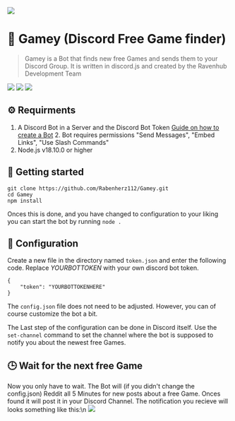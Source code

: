 ![](https://media.discordapp.net/attachments/731166978806644827/1038799292573429840/gamey-game-placeholder.jpg)
# 🤖 Gamey (Discord Free Game finder)
> Gamey is a Bot that finds new free Games and sends them to your Discord Group. It is written in discord.js and created by the Ravenhub Development Team

![](https://img.shields.io/github/stars/Rabenherz112/Gamey?color=yellow&label=Stars&style=plastic) ![](https://img.shields.io/discord/728735370560143360?color=5460e6&label=Discord&style=plastic) ![](https://img.shields.io/codefactor/grade/github/Rabenherz112/Gamey?label=Coode%20Quality&style=plastic)
## ⚙️ Requirments
1. A Discord Bot in a Server and the Discord Bot Token [Guide on how to create a Bot](https://discordjs.guide/preparations/setting-up-a-bot-application.html#creating-your-bot)
	2. Bot requires permissions "Send Messages", "Embed Links", "Use Slash Commands"
2. Node.js v18.10.0 or higher
## 🚀 Getting started

    git clone https://github.com/Rabenherz112/Gamey.git
    cd Gamey
    npm install
Onces this is done, and you have changed to configuration to your liking you can start the bot by running `node .`

## 🔑 Configuration
Create a new file in the directory named `token.json` and enter the following code. Replace *YOURBOTTOKEN* with your own discord bot token.

    {
	    "token": "YOURBOTTOKENHERE"
	}
The `config.json` file does not need to be adjusted. However, you can of course customize the bot a bit.

The Last step of the configuration can be done in Discord itself. Use the `set-channel` command to set the channel where the bot is supposed to notify you about the newest free Games.

## 🕒 Wait for the next free Game
Now you only have to wait. The Bot will (if you didn't change the config.json) Reddit all 5 Minutes for new posts about a free Game. Onces found it will post it in your Discord Channel. The notification you recieve will looks something like this:\n
![](https://image.ravshort.com/29xipq8v.png)
